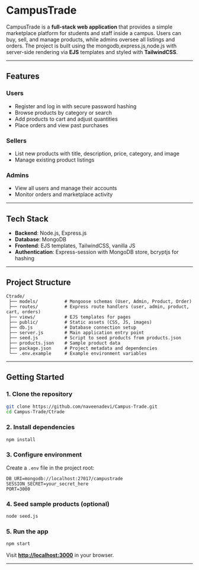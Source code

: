 # CampusTrade 

CampusTrade is a **full-stack web application** that provides a simple marketplace platform for students and staff inside a campus. Users can buy, sell, and manage products, while admins oversee all listings and orders. The project is built using the mongodb,express.js,node.js with server-side rendering via **EJS** templates and styled with **TailwindCSS**.

---

##  Features

###  Users

* Register and log in with secure password hashing
* Browse products by category or search
* Add products to cart and adjust quantities
* Place orders and view past purchases

###  Sellers

* List new products with title, description, price, category, and image
* Manage existing product listings

###  Admins


* View all users and manage their accounts
* Monitor orders and marketplace activity

---

##  Tech Stack

* **Backend**: Node.js, Express.js
* **Database**: MongoDB 
* **Frontend**: EJS templates, TailwindCSS, vanilla JS
* **Authentication**: Express-session with MongoDB store, bcryptjs for hashing
  

---

## Project Structure

```
Ctrade/
 ├── models/          # Mongoose schemas (User, Admin, Product, Order)
 ├── routes/          # Express route handlers (user, admin, product, cart, orders)
 ├── views/           # EJS templates for pages
 ├── public/          # Static assets (CSS, JS, images)
 ├── db.js            # Database connection setup
 ├── server.js        # Main application entry point
 ├── seed.js          # Script to seed products from products.json
 ├── products.json    # Sample product data
 ├── package.json     # Project metadata and dependencies
 └── .env.example     # Example environment variables
```

---

##  Getting Started

### 1. Clone the repository

```bash
git clone https://github.com/naveenadevi/Campus-Trade.git
cd Campus-Trade/Ctrade
```

### 2. Install dependencies

```bash
npm install
```

### 3. Configure environment

Create a `.env` file in the project root:

```
DB_URI=mongodb://localhost:27017/campustrade
SESSION_SECRET=your_secret_here
PORT=3000
```

### 4. Seed sample products (optional)

```bash
node seed.js
```

### 5. Run the app

```bash
npm start
```

Visit **[http://localhost:3000](http://localhost:3000)** in your browser.

---

